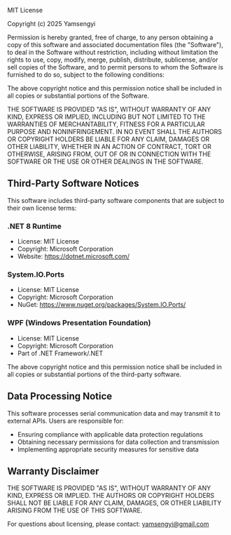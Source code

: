 MIT License

Copyright (c) 2025 Yamsengyi

Permission is hereby granted, free of charge, to any person obtaining a copy
of this software and associated documentation files (the "Software"), to deal
in the Software without restriction, including without limitation the rights
to use, copy, modify, merge, publish, distribute, sublicense, and/or sell
copies of the Software, and to permit persons to whom the Software is
furnished to do so, subject to the following conditions:

The above copyright notice and this permission notice shall be included in all
copies or substantial portions of the Software.

THE SOFTWARE IS PROVIDED "AS IS", WITHOUT WARRANTY OF ANY KIND, EXPRESS OR
IMPLIED, INCLUDING BUT NOT LIMITED TO THE WARRANTIES OF MERCHANTABILITY,
FITNESS FOR A PARTICULAR PURPOSE AND NONINFRINGEMENT. IN NO EVENT SHALL THE
AUTHORS OR COPYRIGHT HOLDERS BE LIABLE FOR ANY CLAIM, DAMAGES OR OTHER
LIABILITY, WHETHER IN AN ACTION OF CONTRACT, TORT OR OTHERWISE, ARISING FROM,
OUT OF OR IN CONNECTION WITH THE SOFTWARE OR THE USE OR OTHER DEALINGS IN THE
SOFTWARE.

## Third-Party Software Notices

This software includes third-party software components that are subject to their own license terms:

### .NET 8 Runtime
- License: MIT License
- Copyright: Microsoft Corporation
- Website: https://dotnet.microsoft.com/

### System.IO.Ports
- License: MIT License  
- Copyright: Microsoft Corporation
- NuGet: https://www.nuget.org/packages/System.IO.Ports/

### WPF (Windows Presentation Foundation)
- License: MIT License
- Copyright: Microsoft Corporation
- Part of .NET Framework/.NET

The above copyright notice and this permission notice shall be included in all
copies or substantial portions of the third-party software.

## Data Processing Notice

This software processes serial communication data and may transmit it to external APIs. Users are responsible for:
- Ensuring compliance with applicable data protection regulations
- Obtaining necessary permissions for data collection and transmission
- Implementing appropriate security measures for sensitive data

## Warranty Disclaimer

THE SOFTWARE IS PROVIDED "AS IS", WITHOUT WARRANTY OF ANY KIND, EXPRESS OR IMPLIED. THE AUTHORS OR COPYRIGHT HOLDERS SHALL NOT BE LIABLE FOR ANY CLAIM, DAMAGES, OR OTHER LIABILITY ARISING FROM THE USE OF THIS SOFTWARE.

For questions about licensing, please contact: yamsengyi@gmail.com